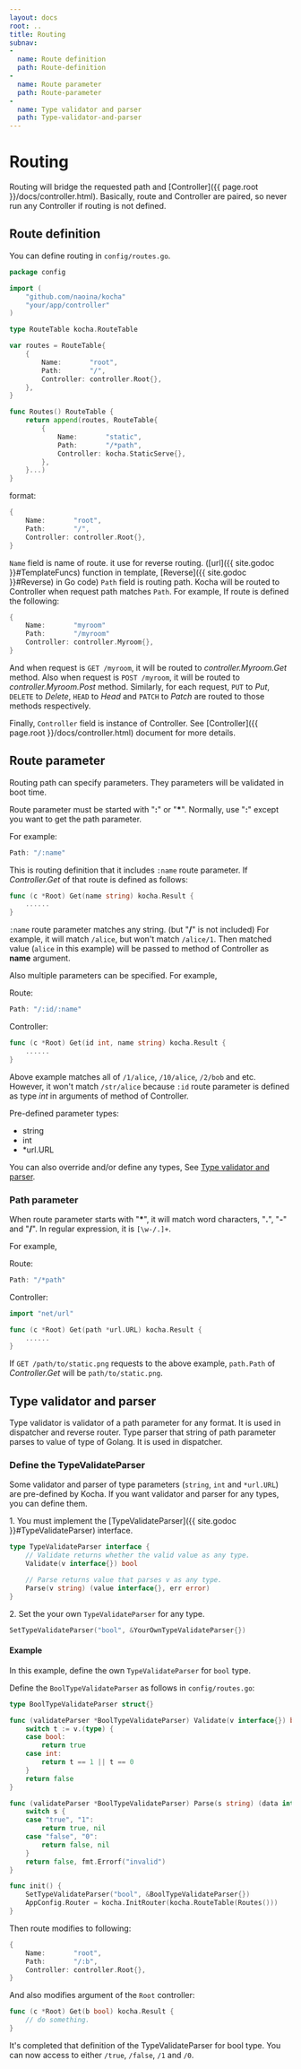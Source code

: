 ```yaml
---
layout: docs
root: ..
title: Routing
subnav:
-
  name: Route definition
  path: Route-definition
-
  name: Route parameter
  path: Route-parameter
-
  name: Type validator and parser
  path: Type-validator-and-parser
---
```


# Routing <a id="Routing"></a>

Routing will bridge the requested path and [Controller]({{ page.root }}/docs/controller.html).
Basically, route and Controller are paired, so never run any Controller if routing is not defined.

## Route definition <a id="Route-definition"></a>

You can define routing in `config/routes.go`.

```go
package config

import (
    "github.com/naoina/kocha"
    "your/app/controller"
)

type RouteTable kocha.RouteTable

var routes = RouteTable{
    {
        Name:       "root",
        Path:       "/",
        Controller: controller.Root{},
    },
}

func Routes() RouteTable {
    return append(routes, RouteTable{
        {
            Name:       "static",
            Path:       "/*path",
            Controller: kocha.StaticServe{},
        },
    }...)
}
```

format:

```go
{
    Name:       "root",
    Path:       "/",
    Controller: controller.Root{},
}
```

`Name` field is name of route. it use for reverse routing. ([url]({{ site.godoc }}#TemplateFuncs) function in template, [Reverse]({{ site.godoc }}#Reverse) in Go code)
`Path` field is routing path. Kocha will be routed to Controller when request path matches `Path`.
For example, If route is defined the following:

```go
{
    Name:       "myroom"
    Path:       "/myroom"
    Controller: controller.Myroom{},
}
```

And when request is `GET /myroom`, it will be routed to *controller.Myroom.Get* method.
Also when request is `POST /myroom`, it will be routed to *controller.Myroom.Post* method.
Similarly, for each request, `PUT` to *Put*, `DELETE` to *Delete*, `HEAD` to *Head* and `PATCH` to *Patch* are routed to those methods respectively.

Finally, `Controller` field is instance of Controller. See [Controller]({{ page.root }}/docs/controller.html) document for more details.

## Route parameter <a id="Route-parameter"></a>

Routing path can specify parameters.
They parameters will be validated in boot time.

Route parameter must be started with "**:**" or "__*__". Normally, use "**:**" except you want to get the path parameter.

For example:

```go
Path: "/:name"
```

This is routing definition that it includes `:name` route parameter.
If *Controller.Get* of that route is defined as follows:

```go
func (c *Root) Get(name string) kocha.Result {
    ......
}
```

`:name` route parameter matches any string. (but "**/**" is not included)
For example, it will match `/alice`, but won't match `/alice/1`.
Then matched value (`alice` in this example) will be passed to method of Controller as **name** argument.

Also multiple parameters can be specified.
For example,

Route:

```go
Path: "/:id/:name"
```

Controller:

```go
func (c *Root) Get(id int, name string) kocha.Result {
    ......
}
```

Above example matches all of `/1/alice`, `/10/alice`, `/2/bob` and etc.
However, it won't match `/str/alice` because `:id` route parameter is defined as type *int* in arguments of method of Controller.

Pre-defined parameter types:

* string
* int
* \*url.URL

You can also override and/or define any types, See [Type validator and parser](#Type-validator-and-parser).

### Path parameter <a id="Path-parameter"></a>

When route parameter starts with "__*__", it will match word characters, "**.**", "**-**" and "**/**". In regular expression, it is `[\w-/.]+`.

For example,

Route:

```go
Path: "/*path"
```

Controller:

```go
import "net/url"

func (c *Root) Get(path *url.URL) kocha.Result {
    ......
}
```

If `GET /path/to/static.png` requests to the above example, `path.Path` of *Controller.Get* will be `path/to/static.png`.

## Type validator and parser <a id="Type-validator-and-parser"></a>

Type validator is validator of a path parameter for any format. It is used in dispatcher and reverse router.
Type parser that string of path parameter parses to value of type of Golang. It is used in dispatcher.

### Define the TypeValidateParser <a id="Define-the-TypeValidateParser"></a>

Some validator and parser of type parameters (`string`, `int` and `*url.URL`) are pre-defined by Kocha.
If you want validator and parser for any types, you can define them.

1\. You must implement the [TypeValidateParser]({{ site.godoc }}#TypeValidateParser) interface.

```go
type TypeValidateParser interface {
    // Validate returns whether the valid value as any type.
    Validate(v interface{}) bool

    // Parse returns value that parses v as any type.
    Parse(v string) (value interface{}, err error)
}
```

2\. Set the your own `TypeValidateParser` for any type.

```go
SetTypeValidateParser("bool", &YourOwnTypeValidateParser{})
```

#### Example <a id="Example"></a>

In this example, define the own `TypeValidateParser` for `bool` type.

Define the `BoolTypeValidateParser` as follows in `config/routes.go`:

```go
type BoolTypeValidateParser struct{}

func (validateParser *BoolTypeValidateParser) Validate(v interface{}) bool {
    switch t := v.(type) {
    case bool:
        return true
    case int:
        return t == 1 || t == 0
    }
    return false
}

func (validateParser *BoolTypeValidateParser) Parse(s string) (data interface{}, err error) {
    switch s {
    case "true", "1":
        return true, nil
    case "false", "0":
        return false, nil
    }
    return false, fmt.Errorf("invalid")
}

func init() {
    SetTypeValidateParser("bool", &BoolTypeValidateParser{})
    AppConfig.Router = kocha.InitRouter(kocha.RouteTable(Routes()))
}
```

Then route modifies to following:

```go
{
    Name:       "root",
    Path:       "/:b",
    Controller: controller.Root{},
}
```

And also modifies argument of the `Root` controller:

```go
func (c *Root) Get(b bool) kocha.Result {
    // do something.
}
```

It's completed that definition of the TypeValidateParser for bool type.
You can now access to either `/true`, `/false`, `/1` and `/0`.

